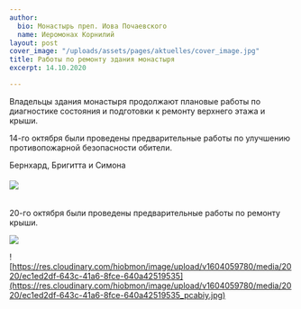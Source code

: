 ```yaml
---
author:
  bio: Монастырь преп. Иова Почаевского
  name: Иеромонах Корнилий
layout: post
cover_image: "/uploads/assets/pages/aktuelles/cover_image.jpg"
title: Работы по ремонту здания монастыря
excerpt: 14.10.2020

---
```

Владельцы здания монастыря продолжают плановые работы по диагностике состояния и подготовки к ремонту верхнего этажа и крыши.

14-го октября были проведены предварительные работы по улучшению противопожарной безопасности обители.

Бернхард, Бригитта и Симона

###### ![](https://res.cloudinary.com/hiobmon/image/upload/v1604059717/media/2020/5a9dd35c-9819-4383-89b0-7bb8ec1cd14b_geyblb.jpg)

20-го октября были проведены предварительные работы по ремонту крыши.

![](https://res.cloudinary.com/hiobmon/image/upload/v1604059793/media/2020/e0abe3f5-dc87-4e5b-a89b-64adc01e32a4_vlbpnf.jpg)

![https://res.cloudinary.com/hiobmon/image/upload/v1604059780/media/2020/ec1ed2df-643c-41a6-8fce-640a42519535](https://res.cloudinary.com/hiobmon/image/upload/v1604059780/media/2020/ec1ed2df-643c-41a6-8fce-640a42519535_pcabiy.jpg)